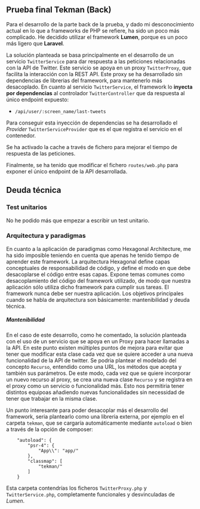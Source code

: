 ## Prueba final Tekman (Back)

Para el desarrollo de la parte back de la prueba, y dado mi desconocimiento actual en lo que a frameworks de PHP se refiere, ha sido un poco más complicado.
He decidido utilizar el framework **Lumen**, porque es un poco más ligero que **Laravel**.

La solución planteada se basa principalmente en el desarrollo de un servicio `TwitterService` para dar respuesta a las peticiones relacionadas con la API de Twitter.
Este servicio se apoya en un proxy `TwitterProxy`, que facilita la interacción con la REST API. Este proxy se ha desarrollado sin dependencias de librerias del framework, 
para mantenerlo más desacoplado.
En cuanto al servicio `TwitterService`, el framework lo **inyecta por dependencias** al controlador `TwitterController` que da respuesta al único endpoint expuesto: 
- `/api/user/:screen_name/last-tweets`

Para conseguir esta inyección de dependencias se ha desarrollado el _Provider_ `TwitterServiceProvider` que es el que registra el servicio en el contenedor.

Se ha activado la cache a través de fichero para mejorar el tiempo de respuesta de las peticiones.

Finalmente, se ha tenido que modificar el fichero `routes/web.php` para exponer el único endpoint de la API desarrollada.

## Deuda técnica

### Test unitarios
No he podido más que empezar a escribir un test unitario.

### Arquitectura y paradigmas
En cuanto a la aplicación de paradigmas como Hexagonal Architecture, me ha sido imposible teniendo en cuenta que apenas he tenido tiempo de aprender este framework. 
La arquitectura Hexagonal define capas conceptuales de responsabilidad de código, y define el modo en que debe desacoplarse el código entre esas capas.
Expone temas comunes como desacoplamiento del código del framework utilizado, de modo que nuestra aplicación sólo utiliza dicho framework para cumplir sus tareas.
El framework nunca debe ser nuestra aplicación. Los objetivos principales cuando se habla de arquitectura son básicamente: mantenibilidad y deuda técnica.

##### Mantenibilidad
En el caso de este desarrollo, como he comentado, la solución planteada con el uso de un servicio que se apoya en un Proxy para hacer llamadas a la API.
En este punto existen múltiples puntos de mejora para evitar que tener que modificar esta clase cada vez que se quiere acceder a una nueva funcionalidad de la API de twitter.
Se podria plantear el modelado del concepto `Recurso`, entendido como una URL, los métodos que acepta y también sus parámetros. De este modo, cada vez que se quiere incorporar
un nuevo recurso al proxy, se crea una nueva clase `Recurso` y se registra en el proxy como un servicio o funcionalidad más. Esto nos permitiria tener distintos equipoas añadiendo 
nuevas funcionalidades sin necessidad de tener que trabajar en la misma clase.

Un punto interesante para poder desacoplar más el desarrollo del framework, seria plantearlo como una libreria externa, por ejemplo en el carpeta `tekman`, que se cargaría automáticamente mediante `autoload` o bien 
a través de la opción de composer:

```
    "autoload": {
        "psr-4": {
            "App\\": "app/"
        },
        "classmap": [
            "tekman/"
        ]
    }
``` 
Esta carpeta contendrías los ficheros `TwitterProxy.php` y `TwitterService.php`, completamente funcionales y desvinculadas de *Lumen*.